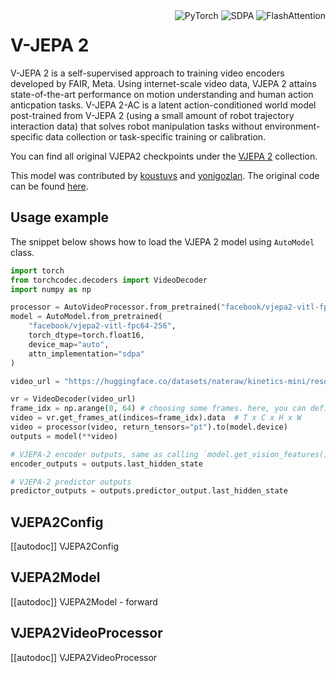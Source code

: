 <!--Copyright 2025 The HuggingFace Team. All rights reserved.

Licensed under the Apache License, Version 2.0 (the "License"); you may not use this file except in compliance with
the License. You may obtain a copy of the License at

http://www.apache.org/licenses/LICENSE-2.0

Unless required by applicable law or agreed to in writing, software distributed under the License is distributed on
an "AS IS" BASIS, WITHOUT WARRANTIES OR CONDITIONS OF ANY KIND, either express or implied. See the License for the
specific language governing permissions and limitations under the License.

⚠️ Note that this file is in Markdown but contain specific syntax for our doc-builder (similar to MDX) that may not be
rendered properly in your Markdown viewer.

-->


<div style="float: right;">
    <div class="flex flex-wrap space-x-1">
        <img alt="PyTorch" src="https://img.shields.io/badge/PyTorch-DE3412?style=flat&logo=pytorch&logoColor=white">
        <img alt="SDPA" src="https://img.shields.io/badge/SDPA-DE3412?style=flat&logo=pytorch&logoColor=white">
        <img alt="FlashAttention" src="https://img.shields.io/badge/%E2%9A%A1%EF%B8%8E%20FlashAttention-eae0c8?style=flat">
    </div>
</div>

# V-JEPA 2

V-JEPA 2 is a self-supervised approach to training video encoders developed by FAIR, Meta. Using internet-scale video data, VJEPA 2 attains state-of-the-art performance on motion understanding and human action anticpation tasks. V-JEPA 2-AC is a latent action-conditioned world model post-trained from V-JEPA 2 (using a small amount of robot trajectory interaction data) that solves robot manipulation tasks without environment-specific data collection or task-specific training or calibration.

You can find all original VJEPA2 checkpoints under the [VJEPA 2](https://huggingface.co/collections/facebook/v-jepa-2-6841bad8413014e185b497a6) collection.


This model was contributed by [koustuvs](https://huggingface.co/koustuvs) and [yonigozlan](https://huggingface.co/yonigozlan). The original code can be found [here](https://github.com/facebookresearch/vjepa2).

## Usage example

The snippet below shows how to load the VJEPA 2 model using `AutoModel` class.

```py
import torch
from torchcodec.decoders import VideoDecoder
import numpy as np

processor = AutoVideoProcessor.from_pretrained("facebook/vjepa2-vitl-fpc64-256")
model = AutoModel.from_pretrained(
    "facebook/vjepa2-vitl-fpc64-256",
    torch_dtype=torch.float16,
    device_map="auto",
    attn_implementation="sdpa"
)

video_url = "https://huggingface.co/datasets/nateraw/kinetics-mini/resolve/main/val/archery/-Qz25rXdMjE_000014_000024.mp4"

vr = VideoDecoder(video_url)
frame_idx = np.arange(0, 64) # choosing some frames. here, you can define more complex sampling strategy
video = vr.get_frames_at(indices=frame_idx).data  # T x C x H x W
video = processor(video, return_tensors="pt").to(model.device)
outputs = model(**video)

# VJEPA-2 encoder outputs, same as calling `model.get_vision_features()`
encoder_outputs = outputs.last_hidden_state

# VJEPA-2 predictor outputs
predictor_outputs = outputs.predictor_output.last_hidden_state
```

## VJEPA2Config

[[autodoc]] VJEPA2Config

## VJEPA2Model

[[autodoc]] VJEPA2Model
    - forward

## VJEPA2VideoProcessor

[[autodoc]] VJEPA2VideoProcessor
